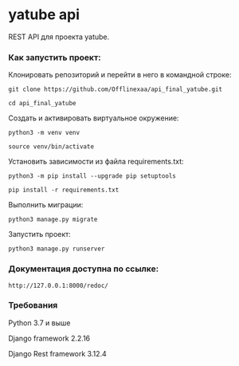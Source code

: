 # yatube api

REST API для проекта yatube.

### Как запустить проект:

Клонировать репозиторий и перейти в него в командной строке:

```
git clone https://github.com/Offlinexaa/api_final_yatube.git
```

```
cd api_final_yatube
```

Cоздать и активировать виртуальное окружение:

```
python3 -m venv venv
```

```
source venv/bin/activate
```

Установить зависимости из файла requirements.txt:

```
python3 -m pip install --upgrade pip setuptools
```

```
pip install -r requirements.txt
```

Выполнить миграции:

```
python3 manage.py migrate
```

Запустить проект:

```
python3 manage.py runserver
```

### Документация доступна по ссылке:

```
http://127.0.0.1:8000/redoc/
```

### Требования

Python 3.7 и выше

Django framework 2.2.16

Django Rest framework 3.12.4
